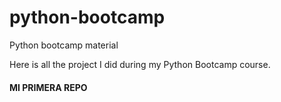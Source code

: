
# python-bootcamp
Python bootcamp material


Here is all the project I did during my Python Bootcamp course. 


#### MI PRIMERA REPO
